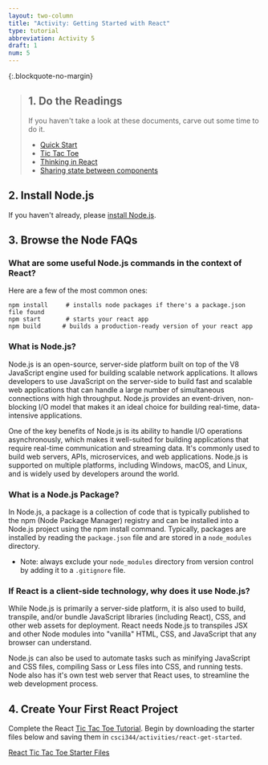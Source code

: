 ```yaml
---
layout: two-column
title: "Activity: Getting Started with React"
type: tutorial
abbreviation: Activity 5
draft: 1
num: 5
---
```


{:.blockquote-no-margin}
> ## 1. Do the Readings
> If you haven't take a look at these documents, carve out some time to do it.
> * <a href="https://beta.reactjs.org/learn" target="_blank">Quick Start</a>
> * <a href="https://beta.reactjs.org/learn/tutorial-tic-tac-toe" target="_blank">Tic Tac Toe</a>
> * <a href="https://beta.reactjs.org/learn/thinking-in-react" target="_blank">Thinking in React</a>
> * <a href="https://beta.reactjs.org/learn/sharing-state-between-components" target="_blank">Sharing state between components</a>

## 2. Install Node.js
If you haven't already, please <a href="https://nodejs.org/en/download/">install Node.js</a>.

## 3. Browse the Node FAQs

### What are some useful Node.js commands in the context of React?
Here are a few of the most common ones:

```shell
npm install     # installs node packages if there's a package.json file found
npm start       # starts your react app
npm build      # builds a production-ready version of your react app
```

### What is Node.js?
Node.js is an open-source, server-side platform built on top of the V8 JavaScript engine used for building scalable network applications. It allows developers to use JavaScript on the server-side to build fast and scalable web applications that can handle a large number of simultaneous connections with high throughput. Node.js provides an event-driven, non-blocking I/O model that makes it an ideal choice for building real-time, data-intensive applications.

One of the key benefits of Node.js is its ability to handle I/O operations asynchronously, which makes it well-suited for building applications that require real-time communication and streaming data. It's commonly used to build web servers, APIs, microservices, and web applications. Node.js is supported on multiple platforms, including Windows, macOS, and Linux, and is widely used by developers around the world.

### What is a Node.js Package?
In Node.js, a package is a collection of code that is typically published to the npm (Node Package Manager) registry and can be installed into a Node.js project using the npm install command. Typically, packages are installed by reading the `package.json` file and are stored in a `node_modules` directory.
* Note: always exclude your `node_modules` directory from version control by adding it to a `.gitignore` file.

### If React is a client-side technology, why does it use Node.js?
While Node.js is primarily a server-side platform, it is also used to build, transpile, and/or bundle JavaScript libraries (including React), CSS, and other web assets for deployment. React needs Node.js to transpiles JSX and other Node modules into "vanilla" HTML, CSS, and JavaScript that any browser can understand. 

Node.js can also be used to automate tasks such as minifying JavaScript and CSS files, compiling Sass or Less files into CSS, and running tests. Node also has it's own test web server that React uses, to streamline the web development process.

## 4. Create Your First React Project
Complete the React <a href="https://beta.reactjs.org/learn/tutorial-tic-tac-toe" target="_blank">Tic Tac Toe Tutorial</a>. Begin by downloading the starter files below and saving them in `csci344/activities/react-get-started`.

<a href="/spring2025/course-files/activities/react-get-started.zip" class="nu-button">React Tic Tac Toe Starter Files <i class="fas fa-download"></i></a>








